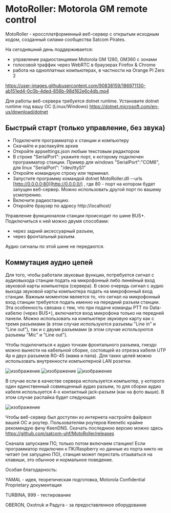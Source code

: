 # MotoRoller: Motorola GM remote control

MotoRoller - кроссплатформенный веб-сервер с открытым исходным кодом, созданный силами сообщества Satcom Pirates.

На сегодняшний день поддерживается:
- управление радиостанциями Motorola GM 1280, GM360 с зонами
- голосовой траффик через WebRTC в браузерах Firefox & Chrome
- работа на одноплатных компьютерах, в частности на Orange PI Zero 2

https://user-images.githubusercontent.com/90838159/186971130-ab151ed4-0c0b-4ded-856b-98d162e6c4db.mp4

Для работы веб-сервера требуется dotnet runtime. Установите dotnet runtime под вашу ОС (Linux/Windows) https://dotnet.microsoft.com/en-us/download/dotnet
## Быстрый старт (только управление, без звука)
- Подключите программатор к станции и компьютеру
- Скачайте и распакуйте архив
- Откройте appsettings.json любым текстовым редактором
- В строке "SerialPort": укажите порт, к которому подключен программатор станции. Пример для windows "SerialPort":"COM6", для linux "SerialPort": "/dev/ttyS1"
- Откройте командную строку или терминал.
- Запустите программу командой dotnet MotoRoller.dll --urls [http://0.0.0.0:80](http://0.0.0.0/) , где 80 - порт на котором будет запущен веб-сервер. Можно использовать другой порт по вашему усмотрению.
- Включите радиостанцию.
- Откройте браузер по адресу http://localhost/

Управление функционалом станции происходит по шине BUS+. Подключиться к ней можно двумя способами: 
 - через задний аксессуарный разъем,
 - через фронтальный разъем.
 
Аудио сигналы по этой шине не передаются.

## Коммутация аудио цепей
Для того, чтобы работали звуковые функции, потребуется сигнал с аудиовыхода станции подать на микрофонный либо линейный вход звуковой карты компьютера (сервера). В свою очередь  сигнал с аудио выхода звуковой карты компьютера подать на микрофонный вход станции. Важным моментом является то, что сигнал на микрофонный вход станции требуется подать именно на передний разъем станции. Эта особенность связана с тем, что при подаче команды PTT по Data-кабелю (через BUS+), включается вход микрофона только на передней панели.
Можно использовать на компьютере звуковую карту как с тремя разъемами (в этом случае используются разъемы "Line in" и "Line out"), так и с двумя разъемами (в этом случае используются разъемы "Mic" и "Line out").

Чтобы подключиться к аудио точкам фронтального разъема, гнездо можно вынести на кабельной сборке, состоящей из отрезка кабеля UTP 4p и двух разъемов RG-45 (мама и папа). Для таких целей можно использовать внутренности компьютерной LAN розетки.

![изображение](https://user-images.githubusercontent.com/90838159/211718471-8a979c83-6b3c-43c1-b774-15e6217f3706.png)
![изображение](https://user-images.githubusercontent.com/90838159/211718509-4b6dc211-ec7c-4f8b-b254-c9760f43513b.png)
![изображение](https://user-images.githubusercontent.com/90838159/211718535-7a7676b3-6488-408b-ba99-82a73da2af32.png)

В случае если в качестве сервера используется компьютер, у которого один единственный совмещенный аудио разъем, то для сборки аудио кабеля используется 4-х контактный jack-разъем (как на фото выше). В этом случае распайка будет следующая:

![изображение](https://user-images.githubusercontent.com/90838159/211721823-f591e6ee-8b24-4020-b189-dfd1ecb783ee.png)


Чтобы веб-сервер был доступен из интернета настройте файрвол вашей ОС и роутер. Пользователям роутеров Keenetic крайне рекомендую фичу KeenDNS.
Скачать последнюю версию можно здесь https://github.com/satcom-uhf/MotoRoller/releases

Сначала запускаем ПО, только потом включаем станцию! Если программатор подключен к ПК/Raspberry но данные из порта никто не читает (не запущено ПО), станция может перестать отзываться на клавиши, это обычное и нормальное поведение. 

Особая благодарность:

YAMAL - идея, теоретическая подготовка, Motorola Confidential Proprietary документация

TURBINA, 999 - тестирование

OBERON, Oxotnuk и Радуга - за предоставленное оборудование
